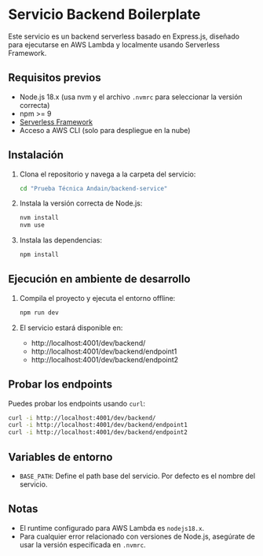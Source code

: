 # Servicio Backend Boilerplate

Este servicio es un backend serverless basado en Express.js, diseñado para ejecutarse en AWS Lambda y localmente usando Serverless Framework.

## Requisitos previos

- Node.js 18.x (usa nvm y el archivo `.nvmrc` para seleccionar la versión correcta)
- npm >= 9
- [Serverless Framework](https://www.serverless.com/framework/docs/getting-started/)
- Acceso a AWS CLI (solo para despliegue en la nube)

## Instalación

1. Clona el repositorio y navega a la carpeta del servicio:

   ```sh
   cd "Prueba Técnica Andain/backend-service"
   ```

2. Instala la versión correcta de Node.js:

   ```sh
   nvm install
   nvm use
   ```

3. Instala las dependencias:

   ```sh
   npm install
   ```

## Ejecución en ambiente de desarrollo

1. Compila el proyecto y ejecuta el entorno offline:

   ```sh
   npm run dev
   ```

2. El servicio estará disponible en:
   - http://localhost:4001/dev/backend/
   - http://localhost:4001/dev/backend/endpoint1
   - http://localhost:4001/dev/backend/endpoint2

## Probar los endpoints

Puedes probar los endpoints usando `curl`:

```sh
curl -i http://localhost:4001/dev/backend/
curl -i http://localhost:4001/dev/backend/endpoint1
curl -i http://localhost:4001/dev/backend/endpoint2
```

## Variables de entorno

- `BASE_PATH`: Define el path base del servicio. Por defecto es el nombre del servicio.

## Notas

- El runtime configurado para AWS Lambda es `nodejs18.x`.
- Para cualquier error relacionado con versiones de Node.js, asegúrate de usar la versión especificada en `.nvmrc`.
